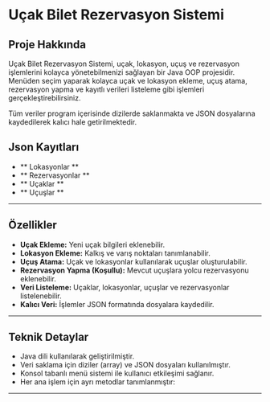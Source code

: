 # Uçak Bilet Rezervasyon Sistemi

## Proje Hakkında

Uçak Bilet Rezervasyon Sistemi, uçak, lokasyon, uçuş ve rezervasyon işlemlerini kolayca yönetebilmenizi sağlayan bir Java OOP projesidir. Menüden seçim yaparak kolayca uçak ve lokasyon ekleme, uçuş atama, rezervasyon yapma ve kayıtlı verileri listeleme gibi işlemleri gerçekleştirebilirsiniz.

Tüm veriler program içerisinde dizilerde saklanmakta ve JSON dosyalarına kaydedilerek kalıcı hale getirilmektedir.

## Json Kayıtları 

- ** Lokasyonlar ** 
- ** Rezervasyonlar ** 
- ** Uçaklar ** 
- ** Uçuşlar ** 

---

## Özellikler

- **Uçak Ekleme:** Yeni uçak bilgileri eklenebilir.
- **Lokasyon Ekleme:** Kalkış ve varış noktaları tanımlanabilir.
- **Uçuş Atama:** Uçak ve lokasyonlar kullanılarak uçuşlar oluşturulabilir.
- **Rezervasyon Yapma (Koşullu):** Mevcut uçuşlara yolcu rezervasyonu eklenebilir.
- **Veri Listeleme:** Uçaklar, lokasyonlar, uçuşlar ve rezervasyonlar listelenebilir.
- **Kalıcı Veri:** İşlemler JSON formatında dosyalara kaydedilir.

---

## Teknik Detaylar

- Java dili kullanılarak geliştirilmiştir.
- Veri saklama için diziler (array) ve JSON dosyaları kullanılmıştır.
- Konsol tabanlı menü sistemi ile kullanıcı etkileşimi sağlanır.
- Her ana işlem için ayrı metodlar tanımlanmıştır:

---
